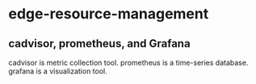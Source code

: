 # edge-resource-management

## cadvisor, prometheus, and Grafana

cadvisor is metric collection tool.
prometheus is a time-series database.
grafana is a visualization tool.
